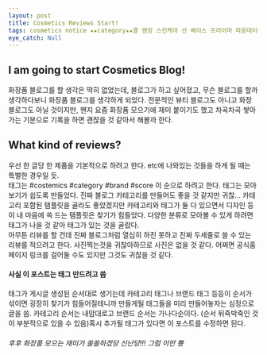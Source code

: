 ```yaml
---
layout: post
title: Cosmetics Reviews Start!
tags: cosmetics notice ★★category★★클 렌징 스킨케어 선 베이스 프라이머 파운데이션 컨실러 파우더 립 아이 컨투어 소품 팩 바디 헤어 네일 향수 ★★brand★★ 겔랑 누니 니베아 다이소 닥터듀오 닥터자르트 더마리프트 더바디샵 더블유랩 더샘 더페이스샵 디올 라네즈 라끄베르 로레알파리 로즈버드살브 랑방 러쉬 레브론 로쎄앙 롭스 루나솔 마죠리카마죠르카 마크제이콥스 맥 맥퀸뉴욕 메디엘 메디힐 메리케이 메이블린뉴욕 메이크업포에버 모로칸오일 미샤 바나나보트 바닐라코 바디판타지 바비브라운 바세린 바이더오마 배드스킨 버츠비 베리떼 뷰티피플 비오템 비오템옴므 비욘드 빌리프 삐아 샤넬 샤인이지글램 설화수 세라비 세타필 세포라 센카 손앤박 슈에무라 스킨푸드 시드물 시세이도 식물나라 실크테라피 아가타코스메틱 아벤느 아리따움 아이오페 에스티로더 아르데코 아모레퍼시픽 아모스프로페셔널 아윤채 아이소이 아임미미 아크웰 안나수이 어반디케이 어퓨 언프리티랩스타코스메틱 얼라이브랩 얼트루 에뛰드하우스 에스쁘아 올리브영 우드버리 유리아쥬 이니스프리 이솔 입생로랑 잇츠스킨 정샘물 조르지오아르마니 지베르니 질스튜어트 츠바키 카멕스 코드글로컬러 카밀 카이 캐트리스 케라시스 크리니크 클리오 키스미 키엘 토니모리 투쿨포스쿨 투페이스드 티엔 페리페라 프레쉬 프리메라 피지오겔 피카소 한율 해피바스 헤라 홀리카홀리카 ★★score★★ 별다섯개 별네개 별세개 별두개 별한개 ★★etc★★ 쇼핑후기 메이크업 데일리 스페셜
eye_catch: Null
---
```


## I am going to start Cosmetics Blog!
화장품 블로그를 할 생각은 딱히 없었는데, 블로그가 하고 싶어졌고, 무슨 블로그를 할까 생각하다보니 화장품 블로그를 생각하게 되었다.   전문적인 뷰티 블로그도 아니고 화장 블로그도 아닐 것이지만, 왠지 요즘 화장품 모으기에 재미 붙이기도 했고 차곡차곡 쌓아가는 기분으로 기록을 하면 괜찮을 것 같아서 해볼까 한다.

## What kind of reviews?
우선 한 글당 한 제품을 기본적으로 하려고 한다. etc에 나와있는 것들을 하게 될 때는 특별한 경우일 듯.  
태그는 #costemics #category #brand #score 이 순으로 하려고 한다.
태그는 모아보기가 쉽도록 만들었다. 진짜 블로그 카테고리를 만들어도 좋을 것 같지만 귀찮... 카테고리 포함된 탬플릿을 골라도 좋았겠지만 카테고리와 태그가 둘 다 있으면서 디자인 등이 내 마음에 쏙 드는 탬플릿은 찾기가 힘들었다. 다양한 분류로 모아볼 수 있게 하려면 태그가 나을 것 같아 태그가 있는 것을 골랐다.  
아무튼 리뷰를 할 건데 진짜 블로그처럼 열심히 하진 못하고 진짜 두세줄로 쓸 수 있는 리뷰를 적으려고 한다. 사진찍는것을 귀찮아하므로 사진은 없을 것 같다. 어쩌면 공식홈페이지 링크를 걸어둘 수도 있지만 그것도 귀찮을 것 같다.

#### 사실 이 포스트는 태그 만드려고 씀
태그가 게시글 생성된 순서대로 생기는데 카테고리 태그나 브랜드 태그 등등이 순서가 섞이면 굉장히 찾기가 힘들어질테니까 만들게될 태그들을 미리 만들어놓자는 심정으로 글을 씀. 카테고리 순서는 내맘대로고 브랜드 순서는 가나다순이다. (순서 뒤죽박죽인 것이 부분적으로 있을 수 있음)혹시 추가될 태그가 있다면 이 포스트를 수정하면 된다.

###### 후후 화장품 모으는 재미가 쏠쏠하겠당 신난당!!! 그럼 이만 뿅
